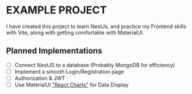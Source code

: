 # EXAMPLE PROJECT #
I have created this project to learn NestJs, and practice my Frontend skills with Vite, along with getting 
comfortable with MaterialUI. 

## Planned Implementations ##
- [ ] Connect NestJS to a database (Probably MongoDB for efficiency)
- [ ] Implement a smooth Login/Registration page
- [ ] Authorization & JWT 
- [ ] Use MaterialUI ["React Charts"](https://mui.com/x/react-charts/) for Data Display

